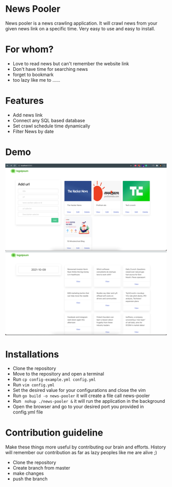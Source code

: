 # News Pooler
News pooler is a news crawling application. It will crawl news from your given news link on a specific time. Very easy to use and easy to install.

# For whom?
- Love to read news but can't remember the website link
- Don't have time for searching news
- forget to bookmark 
- too lazy like me to ......

# Features
- Add news link 
- Connect any SQL based database
- Set crawl schedule time dynamically
- Filter News by date

# Demo
![Demo](./screenshots/img1.png)
![Demo](./screenshots/img2.png)

# Installations
- Clone the repository
- Move to the repository and open a terminal
- Run `` cp config-example.yml config.yml ``
- Run `` vim config.yml ``
- Set the desired value for your configurations and close the vim
- Run `` go build -o news-pooler `` it will create a file call news-pooler
- Run `` nohup ./news-pooler &`` it will run the application in the background
- Open the browser and go to your desired port you provided in config.yml file

# Contribution guideline
Make these things more useful by contributing our brain and efforts. History will remember our contribution as far as lazy peoples like me are alive ;)

- Clone the repository
- Create branch from master
- make changes
- push the branch
